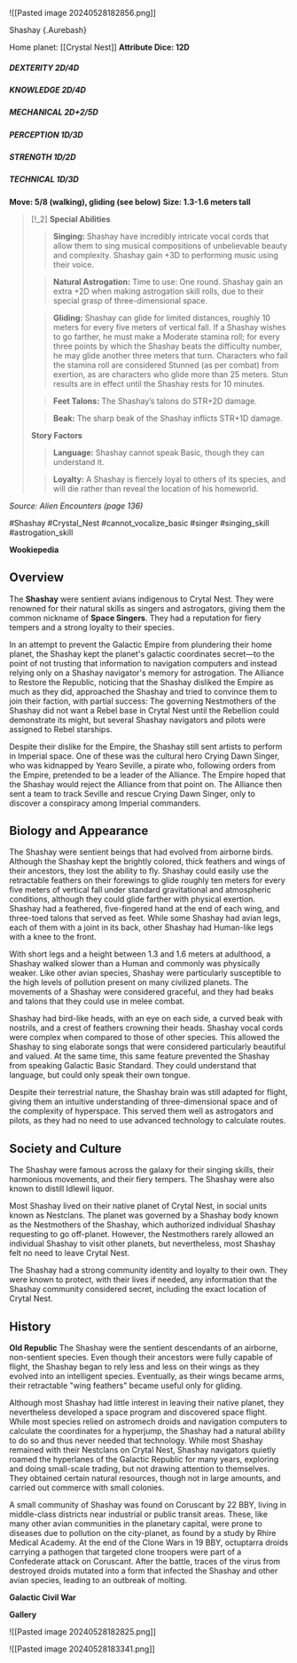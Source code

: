 ![[Pasted image 20240528182856.png]]

Shashay {.Aurebash}

Home planet: [[Crystal Nest]]
**Attribute Dice: 12D**
##### DEXTERITY 2D/4D
##### KNOWLEDGE 2D/4D
##### MECHANICAL 2D+2/5D
##### PERCEPTION 1D/3D
##### STRENGTH 1D/2D
##### TECHNICAL 1D/3D
**Move: 5/8 (walking), gliding (see below)**
**Size: 1.3-1.6 meters tall**

> [!_2] 
> **Special Abilities**
> > **Singing:** Shashay have incredibly intricate vocal cords that allow them to sing musical compositions of unbelievable beauty and complexity. Shashay gain +3D to performing music using their voice.
> 
> > **Natural Astrogation:** Time to use: One round. Shashay gain an extra +2D when making astrogation skill rolls, due to their special grasp of three-dimensional space.
> 
> > **Gliding:** Shashay can glide for limited distances, roughly 10 meters for every five meters of vertical fall. If a Shashay wishes to go farther, he must make a Moderate stamina roll; for every three points by which the Shashay beats the difficulty number, he may glide another three meters that turn. Characters who fail the stamina roll are considered Stunned (as per combat) from exertion, as are characters who glide more than 25 meters. Stun results are in effect until the Shashay rests for 10 minutes.
> 
> > **Feet Talons:** The Shashay’s talons do STR+2D damage.
> 
> > **Beak:** The sharp beak of the Shashay inflicts STR+1D damage.
> 
> **Story Factors**
> > **Language:** Shashay cannot speak Basic, though they can understand it.
> 
> > **Loyalty:** A Shashay is fiercely loyal to others of its species, and will die rather than reveal the location of his homeworld.
> 

*Source: Alien Encounters (page 136)*

#Shashay #Crystal_Nest #cannot_vocalize_basic #singer 
#singing_skill #astrogation_skill 

**Wookiepedia**

## Overview

The **Shashay** were sentient avians indigenous to Crytal Nest. They were renowned for their natural skills as singers and astrogators, giving them the common nickname of **Space Singers**. They had a reputation for fiery tempers and a strong loyalty to their species.

In an attempt to prevent the Galactic Empire from plundering their home planet, the Shashay kept the planet's galactic coordinates secret—to the point of not trusting that information to navigation computers and instead relying only on a Shashay navigator's memory for astrogation. The Alliance to Restore the Republic, noticing that the Shashay disliked the Empire as much as they did, approached the Shashay and tried to convince them to join their faction, with partial success: The governing Nestmothers of the Shashay did not want a Rebel base in Crytal Nest until the Rebellion could demonstrate its might, but several Shashay navigators and pilots were assigned to Rebel starships.

Despite their dislike for the Empire, the Shashay still sent artists to perform in Imperial space. One of these was the cultural hero Crying Dawn Singer, who was kidnapped by Yearo Seville, a pirate who, following orders from the Empire, pretended to be a leader of the Alliance. The Empire hoped that the Shashay would reject the Alliance from that point on. The Alliance then sent a team to track Seville and rescue Crying Dawn Singer, only to discover a conspiracy among Imperial commanders.

## Biology and Appearance

The Shashay were sentient beings that had evolved from airborne birds. Although the Shashay kept the brightly colored, thick feathers and wings of their ancestors, they lost the ability to fly. Shashay could easily use the retractable feathers on their forewings to glide roughly ten meters for every five meters of vertical fall under standard gravitational and atmospheric conditions, although they could glide farther with physical exertion. Shashay had a feathered, five-fingered hand at the end of each wing, and three-toed talons that served as feet. While some Shashay had avian legs, each of them with a joint in its back, other Shashay had Human-like legs with a knee to the front.

With short legs and a height between 1.3 and 1.6 meters at adulthood, a Shashay walked slower than a Human and commonly was physically weaker. Like other avian species, Shashay were particularly susceptible to the high levels of pollution present on many civilized planets. The movements of a Shashay were considered graceful, and they had beaks and talons that they could use in melee combat.

Shashay had bird-like heads, with an eye on each side, a curved beak with nostrils, and a crest of feathers crowning their heads. Shashay vocal cords were complex when compared to those of other species. This allowed the Shashay to sing elaborate songs that were considered particularly beautiful and valued. At the same time, this same feature prevented the Shashay from speaking Galactic Basic Standard. They could understand that language, but could only speak their own tongue.

Despite their terrestrial nature, the Shashay brain was still adapted for flight, giving them an intuitive understanding of three-dimensional space and of the complexity of hyperspace. This served them well as astrogators and pilots, as they had no need to use advanced technology to calculate routes.

## Society and Culture

The Shashay were famous across the galaxy for their singing skills, their harmonious movements, and their fiery tempers. The Shashay were also known to distill Idlewil liquor.

Most Shashay lived on their native planet of Crytal Nest, in social units known as Nestclans. The planet was governed by a Shashay body known as the Nestmothers of the Shashay, which authorized individual Shashay requesting to go off-planet. However, the Nestmothers rarely allowed an individual Shashay to visit other planets, but nevertheless, most Shashay felt no need to leave Crytal Nest.

The Shashay had a strong community identity and loyalty to their own. They were known to protect, with their lives if needed, any information that the Shashay community considered secret, including the exact location of Crytal Nest.

## History

**Old Republic**
The Shashay were the sentient descendants of an airborne, non-sentient species. Even though their ancestors were fully capable of flight, the Shashay began to rely less and less on their wings as they evolved into an intelligent species. Eventually, as their wings became arms, their retractable "wing feathers" became useful only for gliding.

Although most Shashay had little interest in leaving their native planet, they nevertheless developed a space program and discovered space flight. While most species relied on astromech droids and navigation computers to calculate the coordinates for a hyperjump, the Shashay had a natural ability to do so and thus never needed that technology. While most Shashay remained with their Nestclans on Crytal Nest, Shashay navigators quietly roamed the hyperlanes of the Galactic Republic for many years, exploring and doing small-scale trading, but not drawing attention to themselves. They obtained certain natural resources, though not in large amounts, and carried out commerce with small colonies.

A small community of Shashay was found on Coruscant by 22 BBY, living in middle-class districts near industrial or public transit areas. These, like many other avian communities in the planetary capital, were prone to diseases due to pollution on the city-planet, as found by a study by Rhire Medical Academy. At the end of the Clone Wars in 19 BBY, octuptarra droids carrying a pathogen that targeted clone troopers were part of a Confederate attack on Coruscant. After the battle, traces of the virus from destroyed droids mutated into a form that infected the Shashay and other avian species, leading to an outbreak of molting.

**Galactic Civil War**

**Gallery**



![[Pasted image 20240528182825.png]]

![[Pasted image 20240528183341.png]]